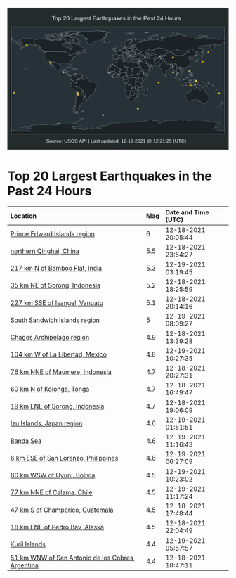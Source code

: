 ![Map](./map.png)

# Top 20 Largest Earthquakes in the Past 24 Hours

| Location | Mag | Date and Time (UTC) |
|:---|:---|:---|
| [Prince Edward Islands region](https://earthquake.usgs.gov/earthquakes/eventpage/us6000gdgn) | 6 | 12-18-2021 20:05:44 |
| [northern Qinghai, China](https://earthquake.usgs.gov/earthquakes/eventpage/us6000gdhy) | 5.5 | 12-18-2021 23:54:27 |
| [217 km N of Bamboo Flat, India](https://earthquake.usgs.gov/earthquakes/eventpage/us6000gdim) | 5.3 | 12-19-2021 03:19:45 |
| [35 km NE of Sorong, Indonesia](https://earthquake.usgs.gov/earthquakes/eventpage/us6000gdfv) | 5.2 | 12-18-2021 18:25:59 |
| [227 km SSE of Isangel, Vanuatu](https://earthquake.usgs.gov/earthquakes/eventpage/us6000gdgp) | 5.1 | 12-18-2021 20:14:16 |
| [South Sandwich Islands region](https://earthquake.usgs.gov/earthquakes/eventpage/us6000gdjy) | 5 | 12-19-2021 08:09:27 |
| [Chagos Archipelago region](https://earthquake.usgs.gov/earthquakes/eventpage/us6000gde7) | 4.9 | 12-18-2021 13:39:28 |
| [104 km W of La Libertad, Mexico](https://earthquake.usgs.gov/earthquakes/eventpage/us6000gdks) | 4.8 | 12-19-2021 10:27:35 |
| [76 km NNE of Maumere, Indonesia](https://earthquake.usgs.gov/earthquakes/eventpage/us6000gdh2) | 4.7 | 12-18-2021 20:27:31 |
| [60 km N of Kolonga, Tonga](https://earthquake.usgs.gov/earthquakes/eventpage/us6000gdf2) | 4.7 | 12-18-2021 16:49:47 |
| [19 km ENE of Sorong, Indonesia](https://earthquake.usgs.gov/earthquakes/eventpage/us6000gdgg) | 4.7 | 12-18-2021 19:06:09 |
| [Izu Islands, Japan region](https://earthquake.usgs.gov/earthquakes/eventpage/us6000gdic) | 4.6 | 12-19-2021 01:51:51 |
| [Banda Sea](https://earthquake.usgs.gov/earthquakes/eventpage/us6000gdl3) | 4.6 | 12-19-2021 11:16:43 |
| [6 km ESE of San Lorenzo, Philippines](https://earthquake.usgs.gov/earthquakes/eventpage/us6000gdje) | 4.6 | 12-19-2021 06:27:09 |
| [80 km WSW of Uyuni, Bolivia](https://earthquake.usgs.gov/earthquakes/eventpage/us6000gdkr) | 4.5 | 12-19-2021 10:23:02 |
| [77 km NNE of Calama, Chile](https://earthquake.usgs.gov/earthquakes/eventpage/us6000gdl2) | 4.5 | 12-19-2021 11:17:24 |
| [47 km S of Champerico, Guatemala](https://earthquake.usgs.gov/earthquakes/eventpage/us6000gdfl) | 4.5 | 12-18-2021 17:48:44 |
| [18 km ENE of Pedro Bay, Alaska](https://earthquake.usgs.gov/earthquakes/eventpage/ak021g6iansc) | 4.5 | 12-18-2021 22:04:49 |
| [Kuril Islands](https://earthquake.usgs.gov/earthquakes/eventpage/us6000gdj8) | 4.4 | 12-19-2021 05:57:57 |
| [51 km WNW of San Antonio de los Cobres, Argentina](https://earthquake.usgs.gov/earthquakes/eventpage/us6000gdg3) | 4.4 | 12-18-2021 18:47:11 |
